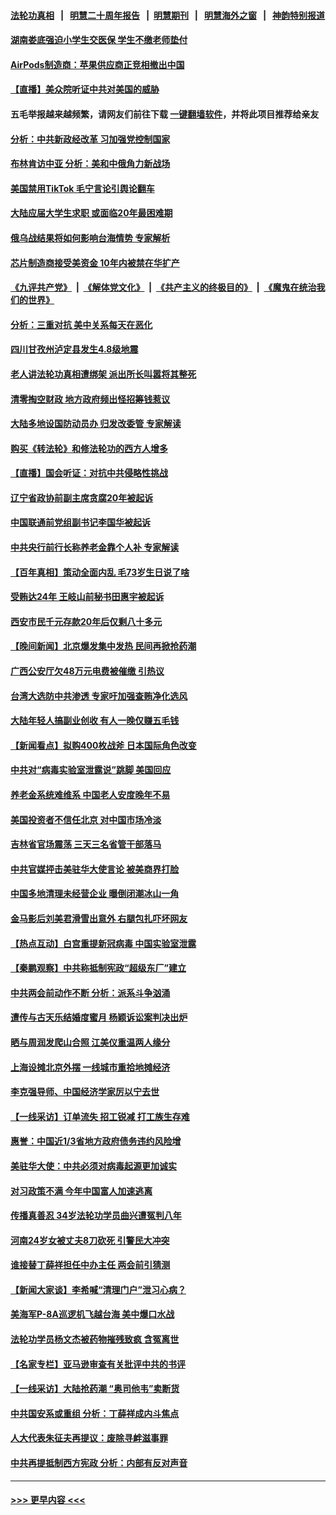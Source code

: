 #### [法轮功真相](https://github.com/gfw-breaker/truth/blob/master/README.md?t=0) &nbsp;&nbsp;|&nbsp;&nbsp; [明慧二十周年报告](https://github.com/gfw-breaker/mh-reports/blob/master/README.md?t=0) &nbsp;&nbsp;|&nbsp;&nbsp;[明慧期刊](https://github.com/gfw-breaker/mh-qikan) &nbsp;&nbsp;|&nbsp;&nbsp; [明慧海外之窗](https://github.com/gfw-breaker/mh-news/blob/master/README.md?t=0) &nbsp;&nbsp;|&nbsp;&nbsp; [神韵特别报道](https://github.com/gfw-breaker/mh-news/blob/master/shenyun.md?t=0)
#### [湖南娄底强迫小学生交医保 学生不缴老师垫付](../pages/nsc413/n13940213.md?t=03010943) 
#### [AirPods制造商：苹果供应商正竞相撤出中国](../pages/nsc413/n13940125.md?t=03010943) 
#### [【直播】美众院听证中共对美国的威胁](../pages/nsc413/n13939580.md?t=03010943) 
#### 五毛举报越来越频繁，请网友们前往下载 [一键翻墙软件](https://github.com/gfw-breaker/ssr-accounts)，并将此项目推荐给亲友
#### [分析：中共新政经改革 习加强党控制国家](../pages/nsc413/n13939984.md?t=03010943) 
#### [布林肯访中亚 分析：美和中俄角力新战场](../pages/nsc413/n13940139.md?t=03010943) 
#### [美国禁用TikTok  毛宁言论引舆论翻车](../pages/nsc413/n13940092.md?t=03010943) 
#### [大陆应届大学生求职 或面临20年最困难期](../pages/nsc413/n13940043.md?t=03010943) 
#### [俄乌战结果将如何影响台海情势 专家解析](../pages/nsc413/n13939940.md?t=03010943) 
#### [芯片制造商接受美资金 10年内被禁在华扩产](../pages/nsc413/n13940080.md?t=03010943) 
#### [《九评共产党》](https://github.com/begood0513/9ping.md/blob/master/README.md) &nbsp;|&nbsp; [《解体党文化》](../../../../jtdwh.md/blob/master/README.md)  &nbsp;|&nbsp; [《共产主义的终极目的》](../../../../gczydzjmd.md/blob/master/README.md) &nbsp;|&nbsp; [《魔鬼在统治我们的世界》](../../../../mgztzwmdsj.md/blob/master/README.md) 
#### [分析：三重对抗 美中关系每天在恶化](../pages/nsc413/n13940095.md?t=03010943) 
#### [四川甘孜州泸定县发生4.8级地震](../pages/nsc413/n13940087.md?t=03010943) 
#### [老人讲法轮功真相遭绑架 派出所长叫嚣将其整死](../pages/nsc413/n13939553.md?t=03010943) 
#### [清零掏空财政 地方政府频出怪招筹钱惹议](../pages/nsc413/n13939616.md?t=03010943) 
#### [大陆多地设国防动员办 归发改委管 专家解读](../pages/nsc413/n13939763.md?t=03010943) 
#### [购买《转法轮》和修法轮功的西方人增多](../pages/nsc413/n13939369.md?t=03010943) 
#### [【直播】国会听证：对抗中共侵略性挑战](../pages/nsc413/n13939583.md?t=03010943) 
#### [辽宁省政协前副主席贪腐20年被起诉](../pages/nsc413/n13940014.md?t=03010943) 
#### [中国联通前党组副书记李国华被起诉](../pages/nsc413/n13940000.md?t=03010943) 
#### [中共央行前行长称养老金靠个人补 专家解读](../pages/nsc413/n13939943.md?t=03010943) 
#### [【百年真相】策动全面内乱 毛73岁生日说了啥](../pages/nsc413/n13938279.md?t=03010943) 
#### [受贿达24年 王岐山前秘书田惠宇被起诉](../pages/nsc413/n13939969.md?t=03010943) 
#### [西安市民千元存款20年后仅剩八十多元](../pages/nsc413/n13939970.md?t=03010943) 
#### [【晚间新闻】北京爆发集中发热 民间再掀抢药潮](../pages/nsc413/n13939979.md?t=03010943) 
#### [广西公安厅欠48万元电费被催缴 引热议](../pages/nsc413/n13939764.md?t=03010943) 
#### [台湾大选防中共渗透 专家吁加强查贿净化选风](../pages/nsc413/n13938523.md?t=03010943) 
#### [大陆年轻人搞副业创收 有人一晚仅赚五毛钱](../pages/nsc413/n13939841.md?t=03010943) 
#### [【新闻看点】拟购400枚战斧 日本国际角色改变](../pages/nsc413/n13939604.md?t=03010943) 
#### [中共对“病毒实验室泄露说”跳脚 美国回应](../pages/nsc413/n13939853.md?t=03010943) 
#### [养老金系统难维系 中国老人安度晚年不易](../pages/nsc413/n13939738.md?t=03010943) 
#### [美国投资者不信任北京 对中国市场冷淡](../pages/nsc413/n13939811.md?t=03010943) 
#### [吉林省官场震荡 三天三名省管干部落马](../pages/nsc413/n13939851.md?t=03010943) 
#### [中共官媒抨击美驻华大使言论 被美商界打脸](../pages/nsc413/n13939767.md?t=03010943) 
#### [中国多地清理未经营企业 曝倒闭潮冰山一角](../pages/nsc413/n13939715.md?t=03010943) 
#### [金马影后刘美君滑雪出意外 右腿包扎吓坏网友](../pages/nsc413/n13939675.md?t=03010943) 
#### [【热点互动】白宫重提新冠病毒 中国实验室泄露](../pages/nsc413/n13939632.md?t=03010943) 
#### [【秦鹏观察】中共称抵制宪政“超级东厂”建立](../pages/nsc413/n13939636.md?t=03010943) 
#### [中共两会前动作不断 分析：派系斗争汹涌](../pages/nsc413/n13939615.md?t=03010943) 
#### [遭传与古天乐结婚度蜜月 杨颖诉讼案判决出炉](../pages/nsc413/n13939607.md?t=03010943) 
#### [晒与周润发爬山合照 江美仪重温两人缘分](../pages/nsc413/n13939573.md?t=03010943) 
#### [上海设摊北京外摆 一线城市重拾地摊经济](../pages/nsc413/n13939606.md?t=03010943) 
#### [李克强导师、中国经济学家厉以宁去世](../pages/nsc413/n13939530.md?t=03010943) 
#### [【一线采访】订单流失 招工锐减 打工族生存难](../pages/nsc413/n13939333.md?t=03010943) 
#### [惠誉：中国近1/3省地方政府债务违约风险增](../pages/nsc413/n13939571.md?t=03010943) 
#### [美驻华大使：中共必须对病毒起源更加诚实](../pages/nsc413/n13939559.md?t=03010943) 
#### [对习政策不满 今年中国富人加速逃离](../pages/nsc413/n13939543.md?t=03010943) 
#### [传播真善忍 34岁法轮功学员曲兴遭冤判八年](../pages/nsc413/n13939536.md?t=03010943) 
#### [河南24岁女被丈夫8刀砍死 引警民大冲突](../pages/nsc413/n13939491.md?t=03010943) 
#### [谁接替丁薛祥担任中办主任 两会前引猜测](../pages/nsc413/n13939535.md?t=03010943) 
#### [【新闻大家谈】李希喊“清理门户”泄习心病？](../pages/nsc413/n13939474.md?t=03010943) 
#### [美海军P-8A巡逻机飞越台海 美中爆口水战](../pages/nsc413/n13939498.md?t=03010943) 
#### [法轮功学员杨文杰被药物摧残致疯 含冤离世](../pages/nsc413/n13938659.md?t=03010943) 
#### [【名家专栏】亚马逊审查有关批评中共的书评](../pages/nsc413/n13939432.md?t=03010943) 
#### [【一线采访】大陆抢药潮 “奥司他韦”卖断货](../pages/nsc413/n13939345.md?t=03010943) 
#### [中共国安系或重组 分析：丁薛祥成内斗焦点](../pages/nsc413/n13939374.md?t=03010943) 
#### [人大代表朱征夫再提议：废除寻衅滋事罪](../pages/nsc413/n13939380.md?t=03010943) 
#### [中共再提抵制西方宪政 分析：内部有反对声音](../pages/nsc413/n13939248.md?t=03010943) 

----
#### [ >>> 更早内容 <<< ](../indexes/nsc413-earlier.md)

